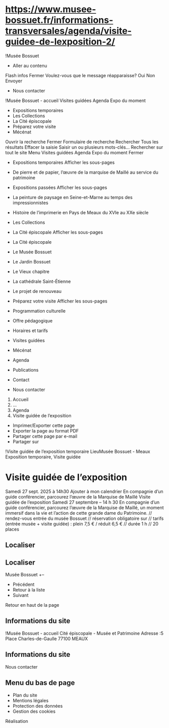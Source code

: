 # https://www.musee-bossuet.fr/informations-transversales/agenda/visite-guidee-de-lexposition-2/

!Musée Bossuet
 * Aller au contenu

Flash infos
Fermer
Voulez-vous que le message réapparaisse? 
Oui 
Non 
Envoyer
 * Nous contacter

!Musée Bossuet - accueil
Visites guidées
Agenda
Expo du moment
 * Expositions temporaires 
 * Les Collections
 * La Cité épiscopale 
 * Préparez votre visite 
 * Mécénat

Ouvrir la recherche
Fermer
Formulaire de recherche
Rechercher
Tous les résultats
Effacer la saisie Saisir un ou plusieurs mots-clés…
Rechercher sur tout le site
Menu
Visites guidées
Agenda
Expo du moment
Fermer
 * Expositions temporaires Afficher les sous-pages
 * De pierre et de papier, l’œuvre de la marquise de Maillé au service du patrimoine
 * Expositions passées Afficher les sous-pages
 * La peinture de paysage en Seine-et-Marne au temps des impressionnistes
 * Histoire de l’imprimerie en Pays de Meaux du XVIe au XXe siècle
 * Les Collections
 * La Cité épiscopale Afficher les sous-pages
 * La Cité épiscopale
 * Le Musée Bossuet
 * Le Jardin Bossuet
 * Le Vieux chapitre
 * La cathédrale Saint-Étienne
 * Le projet de renouveau
 * Préparez votre visite Afficher les sous-pages
 * Programmation culturelle
 * Offre pédagogique
 * Horaires et tarifs
 * Visites guidées
 * Mécénat

 * Agenda
 * Publications
 * Contact

 * Nous contacter

 1. Accueil
 2. ...
 3. Agenda
 4. Visite guidée de l’exposition

 * Imprimer/Exporter cette page
 * Exporter la page au format PDF
 * Partager cette page par e-mail
 * Partager sur

!Visite guidée de l’exposition temporaire
LieuMusée Bossuet - Meaux 
Exposition temporaire, Visite guidée
# Visite guidée de l’exposition
Samedi 27 sept. 2025
à 14h30 
Ajouter à mon calendrier
En compagnie d’un guide conférencier, parcourez l’œuvre de la Marquise de Maillé 
Visite guidée de l’exposition
Samedi 27 septembre – 14 h 30
En compagnie d’un guide conférencier, parcourez l’œuvre de la Marquise de Maillé, un moment immersif dans la vie et l’action de cette grande dame du Patrimoine.
// rendez-vous entrée du musée Bossuet // réservation obligatoire sur
 // tarifs (entrée musée + visite guidée) : plein 7,5 € / réduit 6,5 € // durée 1 h // 20 places
## Localiser
## Localiser
Musée Bossuet 
+–
 * Précédent 
 * Retour à la liste 
 * Suivant 

Retour en haut de la page 
## Informations du site
!Musée Bossuet - accueil
Cité épiscopale - Musée et Patrimoine
Adresse :5 Place Charles-de-Gaulle 77100 MEAUX
## Informations du site
Nous contacter
## Menu du bas de page
 * Plan du site
 * Mentions légales
 * Protection des données
 * Gestion des cookies

Réalisation

